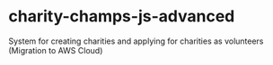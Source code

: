 # charity-champs-js-advanced
System for creating charities and applying for charities as volunteers (Migration to AWS Cloud)
